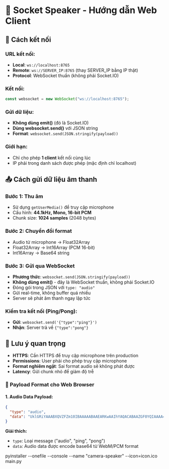 # 🎵 Socket Speaker - Hướng dẫn Web Client

## 🔗 Cách kết nối

### URL kết nối:

- **Local**: `ws://localhost:8765`
- **Remote**: `ws://SERVER_IP:8765` (thay SERVER_IP bằng IP thật)
- **Protocol**: WebSocket thuần (không phải Socket.IO)

### Kết nối:

```javascript
const websocket = new WebSocket("ws://localhost:8765");
```

### Gửi dữ liệu:

- **Không dùng emit()** (đó là Socket.IO)
- **Dùng websocket.send()** với JSON string
- **Format**: `websocket.send(JSON.stringify(payload))`

### Giới hạn:

- Chỉ cho phép **1 client** kết nối cùng lúc
- IP phải trong danh sách được phép (mặc định chỉ localhost)

## 📤 Cách gửi dữ liệu âm thanh

### Bước 1: Thu âm

- Sử dụng `getUserMedia()` để truy cập microphone
- Cấu hình: **44.1kHz, Mono, 16-bit PCM**
- Chunk size: **1024 samples** (2048 bytes)

### Bước 2: Chuyển đổi format

- Audio từ microphone → Float32Array
- Float32Array → Int16Array (PCM 16-bit)
- Int16Array → Base64 string

### Bước 3: Gửi qua WebSocket

- **Phương thức**: `websocket.send(JSON.stringify(payload))`
- **Không dùng emit()** - đây là WebSocket thuần, không phải Socket.IO
- Đóng gói trong JSON với `type: "audio"`
- Gửi real-time, không buffer quá nhiều
- Server sẽ phát âm thanh ngay lập tức

### Kiểm tra kết nối (Ping/Pong):

- **Gửi**: `websocket.send('{"type":"ping"}')`
- **Nhận**: Server trả về `{"type":"pong"}`

## 🔧 Lưu ý quan trọng

- **HTTPS**: Cần HTTPS để truy cập microphone trên production
- **Permissions**: User phải cho phép truy cập microphone
- **Format nghiêm ngặt**: Sai format audio sẽ không phát được
- **Latency**: Gửi chunk nhỏ để giảm độ trễ

### 📝 Payload Format cho Web Browser

#### 1. Audio Data Payload:

```json
{
  "type": "audio",
  "data": "UklGRiYAAABXQVZFZm10IBAAAAABAAEARKwAAIhYAQACABAAZGF0YQIAAAA="
}
```

**Giải thích:**

- `type`: Loại message ("audio", "ping", "pong")
- `data`: Audio data được encode base64 từ WebM/PCM format

pyinstaller --onefile --console --name "camera-speaker" --icon=icon.ico main.py
